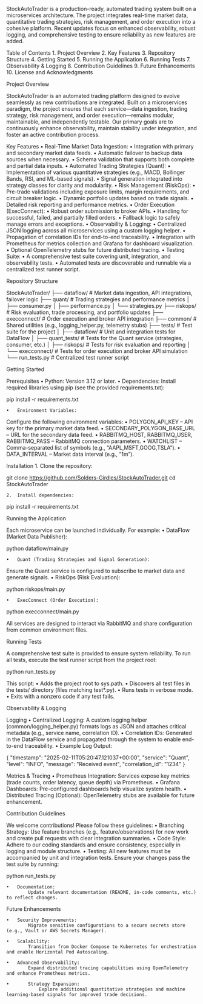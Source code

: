 StockAutoTrader is a production-ready, automated trading system built on a microservices architecture. The project integrates real-time market data, quantitative trading strategies, risk management, and order execution into a cohesive platform. Recent updates focus on enhanced observability, robust logging, and comprehensive testing to ensure reliability as new features are added.

Table of Contents
	1.	Project Overview
	2.	Key Features
	3.	Repository Structure
	4.	Getting Started
	5.	Running the Application
	6.	Running Tests
	7.	Observability & Logging
	8.	Contribution Guidelines
	9.	Future Enhancements
	10.	License and Acknowledgments

Project Overview

StockAutoTrader is an automated trading platform designed to evolve seamlessly as new contributions are integrated. Built on a microservices paradigm, the project ensures that each service—data ingestion, trading strategy, risk management, and order execution—remains modular, maintainable, and independently testable. Our primary goals are to continuously enhance observability, maintain stability under integration, and foster an active contribution process.

Key Features
	•	Real-Time Market Data Ingestion:
	•	Integration with primary and secondary market data feeds.
	•	Automatic failover to backup data sources when necessary.
	•	Schema validation that supports both complete and partial data inputs.
	•	Automated Trading Strategies (Quant):
	•	Implementation of various quantitative strategies (e.g., MACD, Bollinger Bands, RSI, and ML-based signals).
	•	Signal generation integrated into strategy classes for clarity and modularity.
	•	Risk Management (RiskOps):
	•	Pre-trade validations including exposure limits, margin requirements, and circuit breaker logic.
	•	Dynamic portfolio updates based on trade signals.
	•	Detailed risk reporting and performance metrics.
	•	Order Execution (ExecConnect):
	•	Robust order submission to broker APIs.
	•	Handling for successful, failed, and partially filled orders.
	•	Fallback logic to safely manage errors and exceptions.
	•	Observability & Logging:
	•	Centralized JSON logging across all microservices using a custom logging helper.
	•	Propagation of correlation IDs for end-to-end traceability.
	•	Integration with Prometheus for metrics collection and Grafana for dashboard visualization.
	•	Optional OpenTelemetry stubs for future distributed tracing.
	•	Testing Suite:
	•	A comprehensive test suite covering unit, integration, and observability tests.
	•	Automated tests are discoverable and runnable via a centralized test runner script.

Repository Structure

StockAutoTrader/
├── dataflow/             # Market data ingestion, API integrations, failover logic
├── quant/                # Trading strategies and performance metrics
│   ├── consumer.py
│   ├── performance.py
│   └── strategies.py
├── riskops/              # Risk evaluation, trade processing, and portfolio updates
├── execconnect/          # Order execution and broker API integration
├── common/               # Shared utilities (e.g., logging_helper.py, telemetry stubs)
├── tests/                # Test suite for the project
│   ├── dataflow/         # Unit and integration tests for DataFlow
│   ├── quant_tests/      # Tests for the Quant service (strategies, consumer, etc.)
│   ├── riskops/          # Tests for risk evaluation and reporting
│   └── execconnect/      # Tests for order execution and broker API simulation
└── run_tests.py          # Centralized test runner script

Getting Started

Prerequisites
	•	Python: Version 3.12 or later.
	•	Dependencies:
Install required libraries using pip (see the provided requirements.txt):

pip install -r requirements.txt


	•	Environment Variables:
Configure the following environment variables:
	•	POLYGON_API_KEY – API key for the primary market data feed.
	•	SECONDARY_POLYGON_BASE_URL – URL for the secondary data feed.
	•	RABBITMQ_HOST, RABBITMQ_USER, RABBITMQ_PASS – RabbitMQ connection parameters.
	•	WATCHLIST – Comma-separated list of symbols (e.g., “AAPL,MSFT,GOOG,TSLA”).
	•	DATA_INTERVAL – Market data interval (e.g., “1m”).

Installation
	1.	Clone the repository:

git clone https://github.com/Solders-Girdles/StockAutoTrader.git
cd StockAutoTrader


	2.	Install dependencies:

pip install -r requirements.txt

Running the Application

Each microservice can be launched individually. For example:
	•	DataFlow (Market Data Publisher):

python dataflow/main.py


	•	Quant (Trading Strategies and Signal Generation):
Ensure the Quant service is configured to subscribe to market data and generate signals.
	•	RiskOps (Risk Evaluation):

python riskops/main.py


	•	ExecConnect (Order Execution):

python execconnect/main.py



All services are designed to interact via RabbitMQ and share configuration from common environment files.

Running Tests

A comprehensive test suite is provided to ensure system reliability. To run all tests, execute the test runner script from the project root:

python run_tests.py

This script:
	•	Adds the project root to sys.path.
	•	Discovers all test files in the tests/ directory (files matching test*.py).
	•	Runs tests in verbose mode.
	•	Exits with a nonzero code if any test fails.

Observability & Logging

Logging
	•	Centralized Logging:
A custom logging helper (common/logging_helper.py) formats logs as JSON and attaches critical metadata (e.g., service name, correlation ID).
	•	Correlation IDs:
Generated in the DataFlow service and propagated through the system to enable end-to-end traceability.
	•	Example Log Output:

{
  "timestamp": "2025-02-11T05:20:47.121037+00:00",
  "service": "Quant",
  "level": "INFO",
  "message": "Received event",
  "correlation_id": "1234"
}



Metrics & Tracing
	•	Prometheus Integration:
Services expose key metrics (trade counts, order latency, queue depth) via Prometheus.
	•	Grafana Dashboards:
Pre-configured dashboards help visualize system health.
	•	Distributed Tracing (Optional):
OpenTelemetry stubs are available for future enhancement.

Contribution Guidelines

We welcome contributions! Please follow these guidelines:
	•	Branching Strategy:
Use feature branches (e.g., feature/observations) for new work and create pull requests with clear integration summaries.
	•	Code Style:
Adhere to our coding standards and ensure consistency, especially in logging and module structure.
	•	Testing:
All new features must be accompanied by unit and integration tests. Ensure your changes pass the test suite by running:

python run_tests.py


	•	Documentation:
			Update relevant documentation (README, in-code comments, etc.) to reflect changes.
Future Enhancements

	•	Security Improvements:
			Migrate sensitive configurations to a secure secrets store (e.g., Vault or AWS Secrets Manager).

	•	Scalability:
			Transition from Docker Compose to Kubernetes for orchestration and enable Horizontal Pod Autoscaling.

	•	Advanced Observability:
			Expand distributed tracing capabilities using OpenTelemetry and enhance Prometheus metrics.

	•		Strategy Expansion:
				Explore additional quantitative strategies and machine learning-based signals for improved trade decisions.
